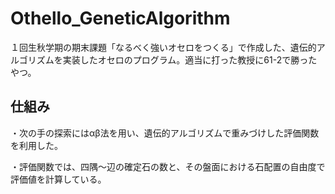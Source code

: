 # Othello_GeneticAlgorithm

１回生秋学期の期末課題「なるべく強いオセロをつくる」で作成した、遺伝的アルゴリズムを実装したオセロのプログラム。適当に打った教授に61-2で勝ったやつ。

## 仕組み
・次の手の探索にはαβ法を用い、遺伝的アルゴリズムで重みづけした評価関数を利用した。

・評価関数では、四隅～辺の確定石の数と、その盤面における石配置の自由度で評価値を計算している。
